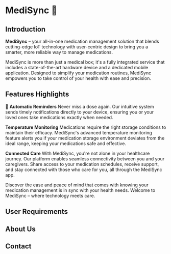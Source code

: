 # MediSync :pill:

## Introduction
**MediSync** – your all-in-one medication management solution that blends cutting-edge IoT technology with user-centric design to bring you a smarter, more reliable way to manage medications.

MediSync is more than just a medical box; it's a fully integrated service that includes a state-of-the-art hardware device and a dedicated mobile application. Designed to simplify your medication routines, MediSync empowers you to take control of your health with ease and precision.


## Features Highlights
:pill: **Automatic Reminders** Never miss a dose again. Our intuitive system sends timely notifications directly to your device, ensuring you or your loved ones take medications exactly when needed.

**Temperature Monitoring** Medications require the right storage conditions to maintain their efficacy. MediSync's advanced temperature monitoring feature alerts you if your medication storage environment deviates from the ideal range, keeping your medications safe and effective.

**Connected Care** With MediSync, you're not alone in your healthcare journey. Our platform enables seamless connectivity between you and your caregivers. Share access to your medication schedules, receive support, and stay connected with those who care for you, all through the MediSync app.

Discover the ease and peace of mind that comes with knowing your medication management is in sync with your health needs. Welcome to MediSync – where technology meets care.

## User Requirements




## About Us
## Contact
